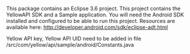 This package contains an Eclipse 3.6 project. This project contains the YellowAPI SDK and a Sample application.
You will need the Android SDK installed and configured to be able to run this project. Resources are available
here:
http://developer.android.com/sdk/eclipse-adt.html


Yellow API key, Yellow API UID need to be added 
in file /src/com/yellow/api/sample/android/Constants.java